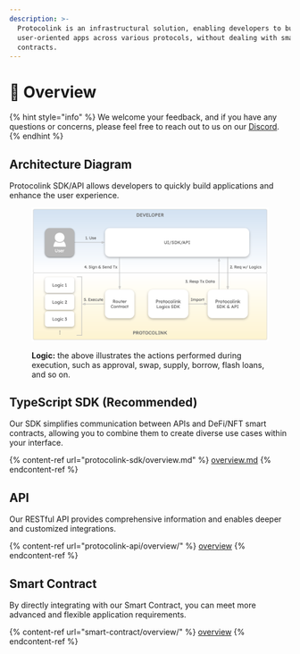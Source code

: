 ```yaml
---
description: >-
  Protocolink is an infrastructural solution, enabling developers to build
  user-oriented apps across various protocols, without dealing with smart
  contracts.
---
```


# 🔮 Overview



{% hint style="info" %}
We welcome your feedback, and if you have any questions or concerns, please feel free to reach out to us on our [Discord](https://discord.furucombo.app/).
{% endhint %}

## Architecture Diagram

Protocolink SDK/API allows developers to quickly build applications and enhance the user experience.

<figure><img src=".gitbook/assets/image (2).png" alt=""><figcaption><p><strong>Logic:</strong> the above illustrates the actions performed during execution, such as approval, swap, supply, borrow, flash loans, and so on.</p></figcaption></figure>

## TypeScript SDK (Recommended)

Our SDK simplifies communication between APIs and DeFi/NFT smart contracts, allowing you to combine them to create diverse use cases within your interface.

{% content-ref url="protocolink-sdk/overview.md" %}
[overview.md](protocolink-sdk/overview.md)
{% endcontent-ref %}

## API

Our RESTful API provides comprehensive information and enables deeper and customized integrations.

{% content-ref url="protocolink-api/overview/" %}
[overview](protocolink-api/overview/)
{% endcontent-ref %}

## Smart Contract

By directly integrating with our Smart Contract, you can meet more advanced and flexible application requirements.

{% content-ref url="smart-contract/overview/" %}
[overview](smart-contract/overview/)
{% endcontent-ref %}

